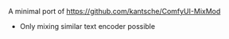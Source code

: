 A minimal port of https://github.com/kantsche/ComfyUI-MixMod

- Only mixing similar text encoder possible
